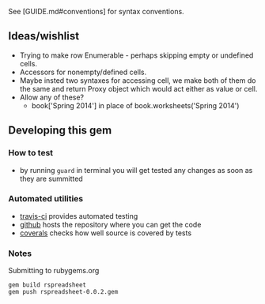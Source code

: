 See [GUIDE.md#conventions] for syntax conventions.

## Ideas/wishlist

  * Trying to make row Enumerable - perhaps skipping empty or undefined cells.
  * Accessors for nonempty/defined cells.
  * Maybe insted two syntaxes for accessing cell, we make both of them do the same and return Proxy object which would act either as value or cell.
  * Allow any of these? 
    * book['Spring 2014'] in place of book.worksheets('Spring 2014')
 
## Developing this gem

### How to test

  * by running <code>guard</code> in terminal you will get tested any changes as soon as they are summitted

### Automated utilities
 
  * [travis-ci](https://travis-ci.org/gorn/rspreadsheet/jobs/25375065) provides automated testing
  * [github](https://github.com/gorn/rspreadsheet) hosts the repository where you can get the code
  * [coverals](https://coveralls.io/r/gorn/rspreadsheet) checks how well source is covered by tests

### Notes

Submitting to rubygems.org

    gem build rspreadsheet
    gem push rspreadsheet-0.0.2.gem
